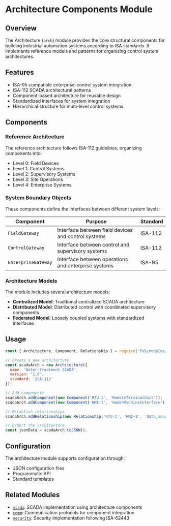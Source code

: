 <!-- SPDX-FileCopyrightText: 2023 OUTLAW-DMA, LLC -->
<!-- SPDX-License-Identifier: MIT -->

# Architecture Components Module

## Overview

The Architecture (`arch`) module provides the core structural components for building industrial automation systems according to ISA standards. It implements reference models and patterns for organizing control system architectures.

## Features

- ISA-95 compatible enterprise-control system integration
- ISA-112 SCADA architectural patterns
- Component-based architecture for reusable design
- Standardized interfaces for system integration
- Hierarchical structure for multi-level control systems

## Components

### Reference Architecture

The reference architecture follows ISA-112 guidelines, organizing components into:

- Level 0: Field Devices
- Level 1: Control Systems
- Level 2: Supervisory Systems
- Level 3: Site Operations
- Level 4: Enterprise Systems

### System Boundary Objects

These components define the interfaces between different system levels:

| Component | Purpose | Standard |
|-----------|---------|----------|
| `FieldGateway` | Interface between field devices and control systems | ISA-112 |
| `ControlGateway` | Interface between control and supervisory systems | ISA-112 |
| `EnterpriseGateway` | Interface between operations and enterprise systems | ISA-95 |

### Architecture Models

The module includes several architecture models:

- **Centralized Model**: Traditional centralized SCADA architecture
- **Distributed Model**: Distributed control with coordinated supervisory components
- **Federated Model**: Loosely coupled systems with standardized interfaces

## Usage

```javascript
const { Architecture, Component, Relationship } = require('fx5/modules/arch');

// Create a new architecture
const scadaArch = new Architecture({
  name: 'Water Treatment SCADA',
  version: '1.0',
  standard: 'ISA-112'
});

// Add components
scadaArch.addComponent(new Component('RTU-1', 'RemoteTerminalUnit'));
scadaArch.addComponent(new Component('HMI-1', 'HumanMachineInterface'));

// Establish relationships
scadaArch.addRelationship(new Relationship('RTU-1', 'HMI-1', 'data_source'));

// Export the architecture
const jsonData = scadaArch.toJSON();
```

## Configuration

The architecture module supports configuration through:

- JSON configuration files
- Programmatic API
- Standard templates

## Related Modules

- [`scada`](./scada.md): SCADA implementation using architecture components
- [`comm`](./comm.md): Communication protocols for component integration
- [`security`](./security.md): Security implementation following ISA-62443
